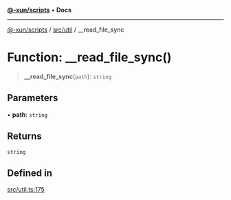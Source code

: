 [**@-xun/scripts**](../../../README.md) • **Docs**

***

[@-xun/scripts](../../../README.md) / [src/util](../README.md) / \_\_read\_file\_sync

# Function: \_\_read\_file\_sync()

> **\_\_read\_file\_sync**(`path`): `string`

## Parameters

• **path**: `string`

## Returns

`string`

## Defined in

[src/util.ts:175](https://github.com/Xunnamius/xscripts/blob/dab28cbd16e1a8b65bb5fd311af787e2401e7d30/src/util.ts#L175)
